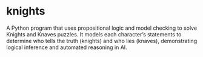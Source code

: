 # knights
A Python program that uses propositional logic and model checking to solve Knights and Knaves puzzles. It models each character’s statements to determine who tells the truth (knights) and who lies (knaves), demonstrating logical inference and automated reasoning in AI.
